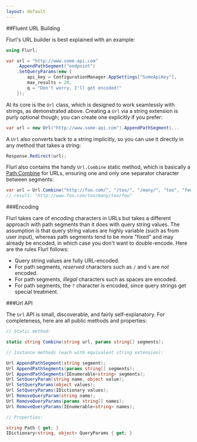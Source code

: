 ```yaml
---
layout: default
---
```


##Fluent URL Building

Flurl's URL builder is best explained with an example:

````c#
using Flurl;

var url = "http://www.some-api.com"
	.AppendPathSegment("endpoint")
	.SetQueryParams(new {
		api_key = ConfigurationManager.AppSettings["SomeApiKey"],
		max_results = 20,
		q = "Don't worry, I'll get encoded!"
	});
````

At its core is the `Url` class, which is designed to work seamlessly with strings, as demonstrated above. Creating a `Url` via a string extension is purly optional though; you can create one explicitly if you prefer:

````c#
var url = new Url("http://www.some-api.com").AppendPathSegment(...
````

A `Url` also converts back to a string implicitly, so you can use it directly in any method that takes a string:

````c#
Response.Redirect(url);
````

Flurl also contains the handy `Url.Combine` static method, which is basically a [Path.Combine](http://msdn.microsoft.com/en-us/library/dd991142.aspx) for URLs, ensuring one and only one separator character between segments:

````c#
var url = Url.Combine("http://foo.com/", "/too/", "/many/", "too", "few");
// result: "http://www.foo.com/too/many/too/few"
````

###Encoding

Flurl takes care of encoding characters in URLs but takes a different approach with path segments than it does with query string values. The assumption is that query string values are highly variable (such as from user input), whereas path segments tend to be more "fixed" and may already be encoded, in which case you don't want to double-encode. Here are the rules Flurl follows:

- Query string values are fully URL-encoded.
- For path segments, *reserved* characters such as `/` and `%` are *not* encoded.
- For path segments, *illegal* characters such as spaces are encoded.
- For path segments, the `?` character is encoded, since query strings get special treatment.

###Url API

The `Url` API is small, discoverable, and fairly self-explanatory. For completeness, here are all public methods and properties:

````c#
// Static method:

static string Combine(string url, params string[] segments);

// Instance methods (each with equivalent string extension):

Url AppendPathSegment(string segment);
Url AppendPathSegments(params string[] segments);
Url AppendPathSegments(IEnumerable<string> segments);
Url SetQueryParam(string name, object value);
Url SetQueryParams(object values);
Url SetQueryParams(IDictionary values);
Url RemoveQueryParam(string name);
Url RemoveQueryParams(params string[] names);
Url RemoveQueryParams(IEnumerable<string> names);

// Properties:

string Path { get; }
IDictionary<string, object> QueryParams { get; }
````


